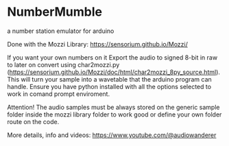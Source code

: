 # NumberMumble
a number station emulator for arduino 

Done with the Mozzi Library: https://sensorium.github.io/Mozzi/

If you want your own numbers on it Export the audio to signed 8-bit in raw to later on convert using char2mozzi.py (https://sensorium.github.io/Mozzi/doc/html/char2mozzi_8py_source.html). This will turn your sample into a wavetable that the arduino program can handle. Ensure you have python installed with all the options selected to work in comand prompt enviroment.

Attention! The audio samples must be always stored on the generic sample folder inside the mozzi library folder to work good or define your own folder route on the code.

More details, info and videos: https://www.youtube.com/@audiowanderer
